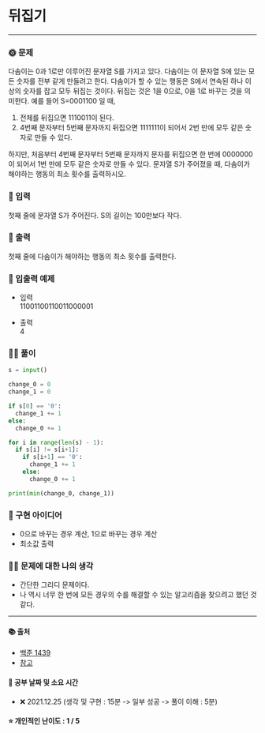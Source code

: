 # 뒤집기

-----
### 🌞 문제
다솜이는 0과 1로만 이루어진 문자열 S를 가지고 있다. 다솜이는 이 문자열 S에 있는 모든 숫자를 전부 같게 만들려고 한다. 다솜이가 할 수 있는 행동은 S에서 연속된 하나 이상의 숫자를 잡고 모두 뒤집는 것이다. 뒤집는 것은 1을 0으로, 0을 1로 바꾸는 것을 의미한다.
예를 들어 S=0001100 일 때,  
1. 전체를 뒤집으면 1110011이 된다.
2. 4번째 문자부터 5번째 문자까지 뒤집으면 1111111이 되어서 2번 만에 모두 같은 숫자로 만들 수 있다.  

하지만, 처음부터 4번째 문자부터 5번째 문자까지 문자를 뒤집으면 한 번에 0000000이 되어서 1번 만에 모두 같은 숫자로 만들 수 있다.
문자열 S가 주어졌을 때, 다솜이가 해야하는 행동의 최소 횟수를 출력하시오.
   
### 📝 입력
첫째 줄에 문자열 S가 주어진다. S의 길이는 100만보다 작다.

### 👋 출력 
첫째 줄에 다솜이가 해야하는 행동의 최소 횟수를 출력한다.

### 🚩 입출력 예제
- 입력  
11001100110011000001  
  
- 출력  
4  

### 👩‍💻 풀이
```python
s = input()

change_0 = 0
change_1 = 0

if s[0] == '0':
  change_1 += 1
else:
  change_0 += 1

for i in range(len(s) - 1):
  if s[i] != s[i+1]:
    if s[i+1] == '0':
      change_1 += 1
    else:
      change_0 += 1

print(min(change_0, change_1))
```

### 🔑 구현 아이디어
- 0으로 바꾸는 경우 계산, 1으로 바꾸는 경우 계산
- 최소값 출력
  
### 🙋‍♀‍ 문제에 대한 나의 생각
- 간단한 그리디 문제이다.
- 나 역시 너무 한 번에 모든 경우의 수를 해결할 수 있는 알고리즘을 찾으려고 했던 것 같다.

-------------
#### 📚 출처
- [백준 1439](https://www.acmicpc.net/problem/1439)
- [참고](https://data-marketing-bk.tistory.com/48)
#### 📅 공부 날짜 및 소요 시간
- ❌ 2021.12.25 (생각 및 구현 : 15분 -> 일부 성공 -> 풀이 이해 : 5분)  
#### ⭐ 개인적인 난이도 : 1 / 5